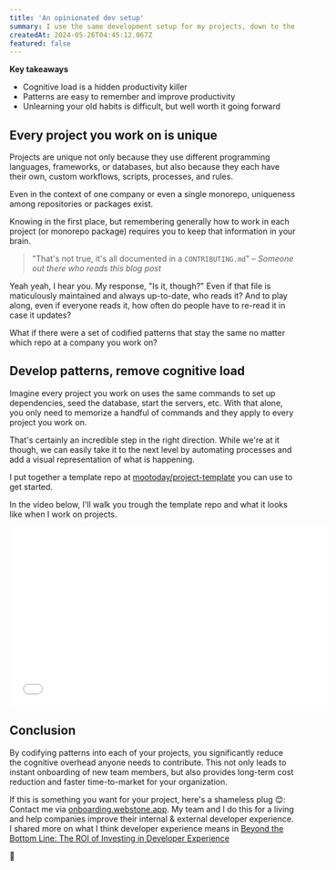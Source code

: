 ```yaml
---
title: 'An opinionated dev setup'
summary: I use the same development setup for my projects, down to the terminal layout and pre-installed tools.
createdAt: 2024-05-26T04:45:12.067Z
featured: false
---
```


**Key takeaways**

- Cognitive load is a hidden productivity killer
- Patterns are easy to remember and improve productivity
- Unlearning your old habits is difficult, but well worth it going forward

## Every project you work on is unique

Projects are unique not only because they use different programming languages, frameworks, or databases, but also because they each have their own, custom workflows, scripts, processes, and rules.

Even in the context of one company or even a single monorepo, uniqueness among repositories or packages exist.

Knowing in the first place, but remembering generally how to work in each project (or monorepo package) requires you to keep that information in your brain.

> "That's not true, it's all documented in a `CONTRIBUTING.md`" – _Someone out there who reads this blog post_

Yeah yeah, I hear you. My response, "Is it, though?" Even if that file is maticulously maintained and always up-to-date, who reads it? And to play along, even if everyone reads it, how often do people have to re-read it in case it updates?

What if there were a set of codified patterns that stay the same no matter which repo at a company you work on?

## Develop patterns, remove cognitive load

Imagine every project you work on uses the same commands to set up dependencies, seed the database, start the servers, etc. With that alone, you only need to memorize a handful of commands and they apply to every project you work on.

That's certainly an incredible step in the right direction. While we're at it though, we can easily take it to the next level by automating processes and add a visual representation of what is happening.

I put together a template repo at <a href="https://github.com/mootoday/project-template" target="_blank">mootoday/project-template</a> you can use to get started.

In the video below, I'll walk you trough the template repo and what it looks like when I work on projects.

<div class="flex justify-center">
<iframe
  width="560"
  height="315"
  src={`https://www.youtube.com/embed/Ev0Ro3kmAN8`}
  frameborder="0"
  allow="picture-in-picture"
  allowfullscreen
></iframe>
</div>

## Conclusion

By codifying patterns into each of your projects, you significantly reduce the cognitive overhead anyone needs to contribute. This not only leads to instant onboarding of new team members, but also provides long-term cost reduction and faster time-to-market for your organization.

If this is something you want for your project, here's a shameless plug 😊: Contact me via <a href="https://onboarding.webstone.app">onboarding.webstone.app</a>. My team and I do this for a living and help companies improve their internal & external developer experience. I shared more on what I think developer experience means in <a href="/blog/beyond-the-bottom-line-the-roi-of-investing-in-developer-experience" target="_blank">Beyond the Bottom Line: The ROI of Investing in Developer Experience</a>

👋

